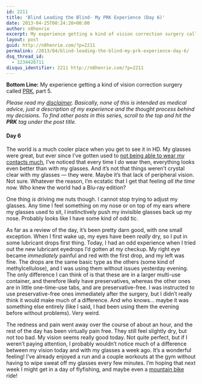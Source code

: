 ```yaml
---
id: 2211
title: 'Blind Leading the Blind- My PRK Experience (Day 6)'
date: 2013-04-25T00:24:20+00:00
author: n8henrie
excerpt: My experience getting a kind of vision correction surgery called PRK, part 5.
layout: post
guid: http://n8henrie.com/?p=2211
permalink: /2013/04/blind-leading-the-blind-my-prk-experience-day-6/
dsq_thread_id:
  - 1234426711
disqus_identifier: 2211 http://n8henrie.com/?p=2211
---
```

**Bottom Line:** My experience getting a kind of vision correction surgery called <a target="_blank" href="http://en.wikipedia.org/wiki/Photorefractive_keratectomy" title="Photorefractive keratectomy - Wikipedia, the free encyclopedia">PRK</a>, part 5. <!--more-->

_Please read my [disclaimer](http://n8henrie.com/disclaimer). Basically, none of this is intended as medical advice, just a description of my experience and the thought process behind my decisions. To find other posts in this series, scroll to the top and hit the **PRK** tag under the post title._

#### Day 6

The world is a much cooler place when you get to see it in HD. My glasses were great, but ever since I&#8217;ve gotten used to  [not being able to wear my contacts much](http://n8henrie.com/2013/04/blind-leading-the-blind-my-prk-experience-introduction/), I&#8217;ve noticed that every time I _do_ wear then, everything looks even better than with my glasses. And it&#8217;s not that things weren&#8217;t crystal clear with my glasses &#8212; they were. Maybe it&#8217;s that lack of peripheral vision. Not sure. Whatever the reason, I&#8217;m ecstatic that I get that feeling _all the time_ now. Who knew the world had a Blu-ray edition?

One thing _is_ driving me nuts though. I cannot stop trying to adjust my glasses. Any time I feel something on my nose or on top of my ears where my glasses used to sit, I instinctively push my invisible glasses back up my nose. Probably looks like I have some kind of odd tic. 

As far as a review of the day, it&#8217;s been pretty darn good, with one small exception. When I first wake up, my eyes have been _really_ dry, so I put in some lubricant drops first thing. Today, I had an odd experience when I tried out the new lubricant eyedrops I&#8217;d gotten at my checkup. My right eye became _immediately_ painful and red with the first drop, and my left was fine. The drops are the same basic type as the others (some kind of methylcellulose), and I was using them without issues yesterday evening. The only difference I can think of is that these are in a larger multi-use container, and therefore likely have preservatives, whereas the other ones are in little one-time-use tabs, and are preservative-free. I was instructed to use preservative-free ones immediately after the surgery, but I didn&#8217;t really think it would make much of a difference. And who knows&#8230; maybe it was something else entirely (like I said, I had been using them the evening before without problems). Very weird. 

The redness and pain went away over the course of about an hour, and the rest of the day has been virtually pain free. They still feel slightly dry, but not too bad. My vision seems really good today. Not quite perfect, but if I weren&#8217;t paying attention, I probably wouldn&#8217;t notice much of a difference between my vision today and with my glasses a week ago. It&#8217;s a wonderful feeling! I&#8217;ve already enjoyed a run and a couple workouts at the gym without having to wipe sweat off my glasses every few minutes. I&#8217;m hoping that next week I might get in a day of flyfishing, and maybe even a [mountain bike](http://n8henrie.com/mountain-biking-new-mexico/) ride!